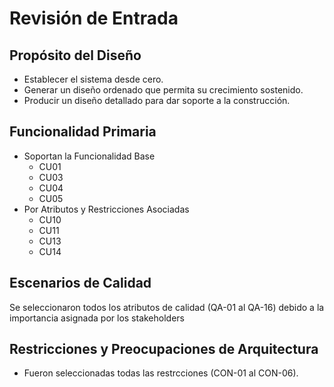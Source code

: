 # Revisión de Entrada

## Propósito del Diseño

- Establecer el sistema desde cero.
- Generar un diseño ordenado que permita su crecimiento sostenido.
- Producir un diseño detallado para dar soporte a la construcción.

## Funcionalidad Primaria

- Soportan la Funcionalidad Base
  - CU01
  - CU03
  - CU04
  - CU05
- Por Atributos y Restricciones Asociadas
  - CU10
  - CU11
  - CU13
  - CU14

## Escenarios de Calidad

Se seleccionaron todos los atributos de calidad (QA-01 al QA-16) debido a la importancia asignada por los stakeholders

## Restricciones y Preocupaciones de Arquitectura

- Fueron seleccionadas todas las restrcciones (CON-01 al CON-06).
